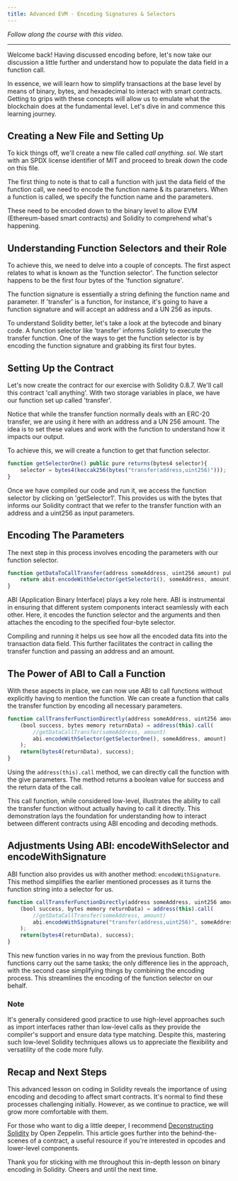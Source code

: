 ```yaml
---
title: Advanced EVM - Encoding Signatures & Selectors
---
```


_Follow along the course with this video._



---

Welcome back! Having discussed encoding before, let's now take our discussion a little further and understand how to populate the data field in a function call.

In essence, we will learn how to simplify transactions at the base level by means of binary, bytes, and hexadecimal to interact with smart contracts. Getting to grips with these concepts will allow us to emulate what the blockchain does at the fundamental level. Let's dive in and commence this learning journey.

## Creating a New File and Setting Up

To kick things off, we'll create a new file called _call anything. sol_. We start with an SPDX license identifier of MIT and proceed to break down the code on this file.

The first thing to note is that to call a function with just the data field of the function call, we need to encode the function name &amp; its parameters. When a function is called, we specify the function name and the parameters.

These need to be encoded down to the binary level to allow EVM (Ethereum-based smart contracts) and Solidity to comprehend what's happening.

## Understanding Function Selectors and their Role

To achieve this, we need to delve into a couple of concepts. The first aspect relates to what is known as the 'function selector'. The function selector happens to be the first four bytes of the 'function signature'.

The function signature is essentially a string defining the function name and parameter. If 'transfer' is a function, for instance, it's going to have a function signature and will accept an address and a UN 256 as inputs.

To understand Solidity better, let's take a look at the bytecode and binary code. A function selector like 'transfer' informs Solidity to execute the transfer function. One of the ways to get the function selector is by encoding the function signature and grabbing its first four bytes.

## Setting Up the Contract

Let's now create the contract for our exercise with Solidity 0.8.7. We'll call this contract 'call anything'. With two storage variables in place, we have our function set up called 'transfer'.

Notice that while the transfer function normally deals with an ERC-20 transfer, we are using it here with an address and a UN 256 amount. The idea is to set these values and work with the function to understand how it impacts our output.

To achieve this, we will create a function to get that function selector.

```js
function getSelectorOne() public pure returns(bytes4 selector){
    selector = bytes4(keccak256(bytes("transfer(address,uint256)")));
}
```

Once we have compiled our code and run it, we access the function selector by clicking on 'getSelector1'. This provides us with the bytes that informs our Solidity contract that we refer to the transfer function with an address and a uint256 as input parameters.

## Encoding The Parameters

The next step in this process involves encoding the parameters with our function selector.

```js
function getDataToCallTransfer(address someAddress, uint256 amount) pubic pure returns(bytes memory){
    return abit.encodeWithSelector(getSelector1(), someAddress, amount);
}
```

ABI (Application Binary Interface) plays a key role here. ABI is instrumental in ensuring that different system components interact seamlessly with each other. Here, it encodes the function selector and the arguments and then attaches the encoding to the specified four-byte selector.

Compiling and running it helps us see how all the encoded data fits into the transaction data field. This further facilitates the contract in calling the transfer function and passing an address and an amount.

## The Power of ABI to Call a Function

With these aspects in place, we can now use ABI to call functions without explicitly having to mention the function. We can create a function that calls the transfer function by encoding all necessary parameters.

```js
function callTransferFunctionDirectly(address someAddress, uint256 amount) public returns(bytes4, bool){
    (bool success, bytes memory returnData) = address(this).call(
        //getDataCallTransfer(someAddress, amount)
        abi.encodeWithSelector(getSelectorOne(), someAddress, amount)
    );
    return(bytes4(returnData), success);
}
```

Using the `address(this).call` method, we can directly call the function with the give parameters. The method returns a boolean value for success and the return data of the call.

This call function, while considered low-level, illustrates the ability to call the transfer function without actually having to call it directly. This demonstration lays the foundation for understanding how to interact between different contracts using ABI encoding and decoding methods.

## Adjustments Using ABI: encodeWithSelector and encodeWithSignature

ABI function also provides us with another method: `encodeWithSignature`. This method simplifies the earlier mentioned processes as it turns the function string into a selector for us.

```js
function callTransferFunctionDirectly(address someAddress, uint256 amount) public returns(bytes4, bool){
    (bool success, bytes memory returnData) = address(this).call(
        //getDataCallTransfer(someAddress, amount)
        abi.encodeWithSignature("transfer(address,uint256)", someAddress, amount)
    );
    return(bytes4(returnData), success);
}
```

This new function varies in no way from the previous function. Both functions carry out the same tasks; the only difference lies in the approach, with the second case simplifying things by combining the encoding process. This streamlines the encoding of the function selector on our behalf.

### Note

It's generally considered good practice to use high-level approaches such as import interfaces rather than low-level calls as they provide the compiler's support and ensure data type matching. Despite this, mastering such low-level Solidity techniques allows us to appreciate the flexibility and versatility of the code more fully.

## Recap and Next Steps

This advanced lesson on coding in Solidity reveals the importance of using encoding and decoding to affect smart contracts. It's normal to find these processes challenging initially. However, as we continue to practice, we will grow more comfortable with them.

For those who want to dig a little deeper, I recommend [Deconstructing Solidity](https://blog.openzeppelin.com/deconstructing-a-solidity-contract-part-i-introduction-832efd2d7737/) by Open Zeppelin. This article goes further into the behind-the-scenes of a contract, a useful resource if you're interested in opcodes and lower-level components.

Thank you for sticking with me throughout this in-depth lesson on binary encoding in Solidity. Cheers and until the next time.
